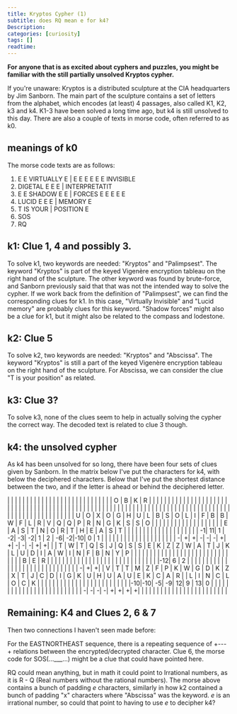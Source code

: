 ```yaml
---
title: Kryptos Cypher (1)
subtitle: does RQ mean e for k4?
Description:
categories: [curiosity]
tags: []
readtime: 
---
```


**For anyone that is as excited about cyphers and puzzles, you might be familiar with the still partially unsolved Kryptos cypher.** 

If you're unaware: Kryptos is a distributed sculpture at the CIA headquarters by Jim Sanborn. The main part of the sculpture contains a set of letters from the alphabet, which encodes (at least) 4 passages, also called K1, K2, k3 and k4. K1-3 have been solved a long time ago, but k4 is still unsolved to this day. There are also a couple of texts in morse code, often referred to as k0.

## meanings of k0

The morse code texts are as follows:

1. E E VIRTUALLY E | E E E E E E INVISIBLE
2. DIGETAL E E E | INTERPRETATIT
3. E E SHADOW E E | FORCES E E E E E
4. LUCID E E E | MEMORY E
5. T IS YOUR | POSITION E
6. SOS
7. RQ

## k1: Clue 1, 4 and possibly 3.

To solve k1, two keywords are needed: "Kryptos" and "Palimpsest". The keyword "Kryptos" is part of the keyed Vigenère encryption tableau on the right hand of the sculpture. The other keyword was found by brute-force, and Sanborn previously said that that was not the intended way to solve the cypher. If we work back from the definition of "Palimpsest", we can find the corresponding clues for k1. In this case, "Virtually Invisible" and "Lucid memory" are probably clues for this keyword. "Shadow forces" might also be a clue for k1, but it might also be related to the compass and lodestone.

## k2: Clue 5

To solve k2, two keywords are needed: "Kryptos" and "Abscissa". The keyword "Kryptos" is still a part of the keyed Vigenère encryption tableau on the right hand of the sculpture. For Abscissa, we can consider the clue "T is your position" as related. 

## k3: Clue 3?

To solve k3, none of the clues seem to help in actually solving the cypher the correct way. The decoded text is related to clue 3 though.

## k4: the unsolved cypher

As k4 has been unsolved for so long, there have been four sets of clues given by Sanborn. In the matrix below I've put the characters for k4, with below the deciphered characters. Below that I've put the shortest distance between the two, and if the letter is ahead or behind the deciphered letter.

|   |   |   |   |   |   |   |   |   |   |   |   |   |   |   |   |   |   |   |   |   |   |   |   |   |   |   | O | B | K | R |
|   |   |   |   |   |   |   |   |   |   |   |   |   |   |   |   |   |   |   |   |   |   |   |   |   |   |   |   |   |   |   |
|   |   |   |   |   |   |   |   |   |   |   |   |   |   |   |   |   |   |   |   |   |   |   |   |   |   |   |   |   |   |   |
|   |   |   |   |   |   |   |   |   |   |   |   |   |   |   |   |   |   |   |   |   |   |   |   |   |   |   |   |   |   |   |
| U | O | X | O | G | H | U | L | B | S | O | L | I | F | B | B | W | F | L | R | V | Q | Q | P | R | N | G | K | S | S | O |
|   |   |   |   |   |   |   |   |   |   |   |   |   |   |   |   |   | E | A | S | T | N | O | R | T | H | E | A | S | T |   |
|   |   |   |   |   |   |   |   |   |   |   |   |   |   |   |   |   | -1| 11| 1 | -2| -3| -2| 1 | 2 | -6| -2|-10| 0 | 1 |   |
|   |   |   |   |   |   |   |   |   |   |   |   |   |   |   |   |   | \-| \+| \+| \-| \-| \-| \+| \+| \-| \-| \-| \+| \+|   |
| T | W | T | Q | S | J | Q | S | S | E | K | Z | Z | W | A | T | J | K | L | U | D | I | A | W | I | N | F | B | N | Y | P |
|   |   |   |   |   |   |   |   |   |   |   |   |   |   |   |   |   |   |   |   |   |   |   |   |   |   |   |   | B | E | R |
|   |   |   |   |   |   |   |   |   |   |   |   |   |   |   |   |   |   |   |   |   |   |   |   |   |   |   |   |-12| 6 | 2 |
|   |   |   |   |   |   |   |   |   |   |   |   |   |   |   |   |   |   |   |   |   |   |   |   |   |   |   |   | \-| \+| \+|
| V | T | T | M | Z | F | P | K | W | G | D | K | Z | X | T | J | C | D | I | G | K | U | H | U | A | U | E | K | C | A | R |
| L | I | N | C | L | O | C | K |   |   |   |   |   |   |   |   |   |   |   |   |   |   |   |   |   |   |   |   |   |   |   |
|-10|-10| -5| -9| 12| 9 | 13| 0 |   |   |   |   |   |   |   |   |   |   |   |   |   |   |   |   |   |   |   |   |   |   |   |
| \-| \-| \-| \-| \+| \+| \+| \+|   |   |   |   |   |   |   |   |   |   |   |   |   |   |   |   |   |   |   |   |   |   |   |

## Remaining: K4 and Clues 2, 6 & 7

Then two connections I haven't seen made before:

For the EASTNORTHEAST sequence, there is a repeating sequence of +---+ relations between the encrypted/decrypted character. Clue 6, the morse code for SOS(...___...) might be a clue that could have pointed here.

RQ could mean anything, but in math it could point to Irrational numbers, as it is R - Q (Real numbers without the rational numbers). The morse above contains a bunch of padding _e_ characters, similarly in how k2 contained a bunch of padding "x" characters where "Abscissa" was the keyword. _e_ is an irrational number, so could that point to having to use _e_ to decipher k4?
